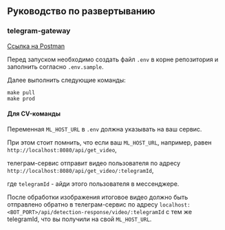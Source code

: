 ## Руководство по развертыванию
### telegram-gateway
<a href="https://www.postman.com/spaceflight-astronomer-59057042/workspace/deep-learning-course-2023/collection/15087583-d9db710c-8b02-4c12-8db6-c297ff247b51">Ссылка на Postman</a>

Перед запуском необходимо создать файл `.env` в корне репозитория и заполнить согласно `.env.sample`.

Далее выполнить следующие команды:
```
make pull
make prod
```

#### Для CV-команды
Переменная `ML_HOST_URL` в `.env` должна указывать на ваш сервис.

При этом стоит помнить, что если ваш `ML_HOST_URL`, например, равен `http://localhost:8080/api/get_video`,

телеграм-сервис отправит видео пользователя по адресу `http://localhost:8080/api/get_video/:telegramId`,

где `telegramId` - айди этого пользователя в мессенджере.


После обработки изображения итоговое видео должно быть отправлено обратно в телеграм-сервис по адресу `localhost:<BOT_PORT>/api/detection-response/video/:telegramId` с тем же telegramId, что вы получили на свой `ML_HOST_URL`. 